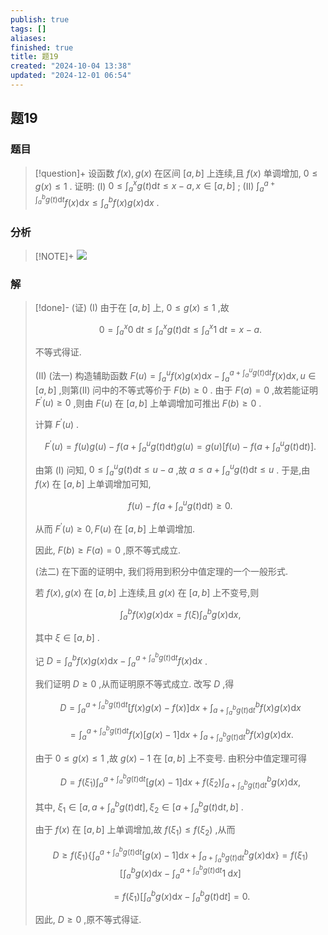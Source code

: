 ```yaml
---
publish: true
tags: []
aliases: 
finished: true
title: 题19
created: "2024-10-04 13:38"
updated: "2024-12-01 06:54"
---
```

## 题19
### 题目
> [!question]+
> 设函数 $f( x) ,g( x)$ 在区间 $\lbrack  {a,b}\rbrack$ 上连续,且 $f( x)$ 单调增加, $0 \leq  g( x)  \leq  1$ . 
> 证明:
> (I) $0 \leq  {\int }_{a}^{x}g( t) \mathrm{d}t \leq  x - a,x \in  \lbrack  {a,b}\rbrack$ ;
> (II) ${\int }_{a}^{a + {\int }_{a}^{b}g( t) \mathrm{d}t}f( x) \mathrm{d}x \leq  {\int }_{a}^{b}f( x) g( x) \mathrm{d}x$ .
### 分析
> [!NOTE]+
> ![](https://img.hwenyi.tech/202411212233082.webp)
### 解
> [!done]-
> (证) (I) 由于在 $\lbrack {a, b}\rbrack$ 上, $0 \leq g( x) \leq 1$ ,故
> 
> $$
> 0 = {\int }_{a}^{x}0\mathrm{\;d}t \leq {\int }_{a}^{x}g( t) \mathrm{d}t \leq {\int }_{a}^{x}1\mathrm{\;d}t = x - a.
> $$
> 
> 不等式得证.
> 
> (II) (法一) 构造辅助函数 $F( u) = {\int }_{a}^{u}f( x) g( x) \mathrm{d}x - {\int }_{a}^{a + {\int }_{a}^{u}g( t) \mathrm{d}t}f( x) \mathrm{d}x, u \in \lbrack {a, b}\rbrack$ ,则第(II) 问中的不等式等价于 $F( b) \geq 0$ . 由于 $F( a) = 0$ ,故若能证明 ${F}^{\prime }( u) \geq 0$ ,则由 $F( u)$ 在 $\lbrack {a, b}\rbrack$ 上单调增加可推出 $F( b) \geq 0$ .
> 
> 计算 ${F}^{\prime }( u)$ .
> 
> $$
> {F}^{\prime }( u) = f( u) g( u) - f( {a + {\int }_{a}^{u}g( t) \mathrm{d}t}) g( u) = g( u) \lbrack {f( u) - f( {a + {\int }_{a}^{u}g( t) \mathrm{d}t}) }\rbrack .
> $$
> 
> 由第 $( \mathrm{I})$ 问知, $0 \leq {\int }_{a}^{u}g( t) \mathrm{d}t \leq u - a$ ,故 $a \leq a + {\int }_{a}^{u}g( t) \mathrm{d}t \leq u$ . 于是,由 $f( x)$ 在 $\lbrack {a, b}\rbrack$ 上单调增加可知,
> 
> $$
> f( u) - f( {a + {\int }_{a}^{u}g( t) \mathrm{d}t}) \geq 0.
> $$
> 
> 从而 ${F}^{\prime }( u) \geq 0, F( u)$ 在 $\lbrack {a, b}\rbrack$ 上单调增加.
> 
> 因此, $F( b) \geq F( a) = 0$ ,原不等式成立.
> 
> (法二) 在下面的证明中, 我们将用到积分中值定理的一个一般形式.
> 
> 若 $f( x), g( x)$ 在 $\lbrack {a, b}\rbrack$ 上连续,且 $g( x)$ 在 $\lbrack {a, b}\rbrack$ 上不变号,则
> 
> $$
> {\int }_{a}^{b}f( x) g( x) \mathrm{d}x = f( \xi ) {\int }_{a}^{b}g( x) \mathrm{d}x,
> $$
> 
> 其中 $\xi \in \lbrack {a, b}\rbrack$ .
> 
> 记 $D = {\int }_{a}^{b}f( x) g( x) \mathrm{d}x - {\int }_{a}^{a + {\int }_{a}^{b}g( t) \mathrm{d}t}f( x) \mathrm{d}x$ .
> 
> 我们证明 $D \geq 0$ ,从而证明原不等式成立. 改写 $D$ ,得
> 
> $$
> D = {\int }_{a}^{a + {\int }_{a}^{b}g( t) \mathrm{d}t}\lbrack {f( x) g( x) - f( x) }\rbrack \mathrm{d}x + {\int }_{a + {\int }_{a}^{b}g( t) \mathrm{d}t}^{b}f( x) g( x) \mathrm{d}x
> $$
> 
> $$
> = {\int }_{a}^{a + {\int }_{a}^{b}g( t) \mathrm{d}t}f( x) \lbrack {g( x) - 1}\rbrack \mathrm{d}x + {\int }_{a + {\int }_{a}^{b}g( t) \mathrm{d}t}^{b}f( x) g( x) \mathrm{d}x.
> $$
> 
> 由于 $0 \leq g( x) \leq 1$ ,故 $g( x) - 1$ 在 $\lbrack {a, b}\rbrack$ 上不变号. 由积分中值定理可得
> 
> $$
> D = f( {\dot{\xi }}_{1}) {\int }_{a}^{a + {\int }_{a}^{b}g( t) \mathrm{d}t}\lbrack {g( x) - 1}\rbrack \mathrm{d}x + f( {\xi }_{2}) {\int }_{a + {\int }_{a}^{b}g( t) \mathrm{d}t}^{b}g( x) \mathrm{d}x,
> $$
> 
> 其中, ${\xi }_{1} \in \lbrack {a, a + {\int }_{a}^{b}g( t) \mathrm{d}t}\rbrack ,{\xi }_{2} \in \lbrack {a + {\int }_{a}^{b}g( t) \mathrm{d}t, b}\rbrack$ .
> 
> 由于 $f( x)$ 在 $\lbrack {a, b}\rbrack$ 上单调增加,故 $f( {\xi }_{1}) \leq f( {\xi }_{2})$ ,从而
> 
> $$
> D \geq f( {\xi }_{1}) \{ {{\int }_{a}^{a + {\int }_{a}^{b}g( t) \mathrm{d}t}\lbrack {g( x) - 1}\rbrack \mathrm{d}x + {\int }_{a + {\int }_{a}^{b}g( t) \mathrm{d}t}^{b}g( x) \mathrm{d}x}\} = f( {\xi }_{1}) \lbrack {{\int }_{a}^{b}g( x) \mathrm{d}x - {\int }_{a}^{a + {\int }_{a}^{b}g( t) \mathrm{d}t}1\mathrm{\;d}x}\rbrack
> $$
> 
> $$
> = f( {\xi }_{1}) \lbrack {{\int }_{a}^{b}g( x) \mathrm{d}x - {\int }_{a}^{b}g( t) \mathrm{d}t}\rbrack = 0.
> $$
> 
> 因此, $D \geq 0$ ,原不等式得证.